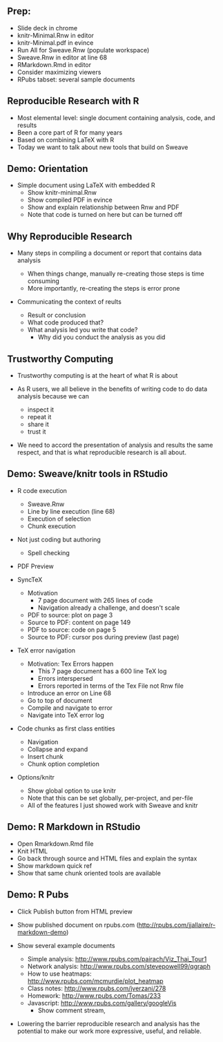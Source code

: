 
##  Prep:
  
  - Slide deck in chrome
  - knitr-Minimal.Rnw in editor
  - knitr-Minimal.pdf in evince
  - Run All for Sweave.Rnw (populate workspace)
  - Sweave.Rnw in editor at line 68
  - RMarkdown.Rmd in editor
  - Consider maximizing viewers
  - RPubs tabset: several sample documents

## Reproducible Research with R

- Most elemental level: single document containing analysis, code, and results
- Been a core part of R for many years
- Based on combining LaTeX with R
- Today we want to talk about new tools that build on Sweave


## Demo: Orientation

- Simple document using LaTeX with embedded R
    - Show knitr-minimal.Rnw
    - Show compiled PDF in evince
    - Show and explain relationship between Rnw and PDF
    - Note that code is turned on here but can be turned off

## Why Reproducible Research

- Many steps in compiling a document or report that contains data analysis
     - When things change, manually re-creating those steps is time consuming
     - More importantly, re-creating the steps is error prone
     
- Communicating the context of reults
     - Result or conclusion
     - What code produced that?
     - What analysis led you write that code? 
        - Why did you conduct the analysis as you did
        

## Trustworthy Computing

- Trustworthy computing is at the heart of what R is about

- As R users, we all believe in the benefits of writing code to do data analysis because we can 
    - inspect it
    - repeat it
    - share it
    - trust it
    
- We need to accord the presentation of analysis and results the same respect, and that is what reproducible research is all about.



## Demo: Sweave/knitr tools in RStudio

- R code execution
    - Sweave.Rnw
    - Line by line execution (line 68)
    - Execution of selection
    - Chunk execution
 
- Not just coding but authoring
    - Spell checking
    
- PDF Preview

- SyncTeX
    - Motivation
        - 7 page document with 265 lines of code
        - Navigation already a challenge, and doesn't scale
    - PDF to source: plot on page 3
    - Source to PDF: content on page 149
    - PDF to source: code on page 5
    - Source to PDF: cursor pos during preview (last page)
    
- TeX error navigation
    - Motivation: Tex Errors happen
        - This 7 page document has a 600 line TeX log
        - Errors interspersed
        - Errors reported in terms of the Tex File not Rnw file
    - Introduce an error on Line 68
    - Go to top of document
    - Compile and navigate to error
    - Navigate into TeX error log

- Code chunks as first class entities
    - Navigation
    - Collapse and expand
    - Insert chunk
    - Chunk option completion

- Options/knitr
  - Show global option to use knitr
  - Note that this can be set globally, per-project, and per-file
  - All of the features I just showed work with Sweave and knitr


## Demo: R Markdown in RStudio

- Open Rmarkdown.Rmd file
- Knit HTML
- Go back through source and HTML files and explain the syntax
- Show markdown quick ref
- Show that same chunk oriented tools are available

      
## Demo: R Pubs

- Click Publish button from HTML preview
- Show published document on rpubs.com (http://rpubs.com/jjallaire/r-markdown-demo)
- Show several example documents 
    - Simple analysis: http://www.rpubs.com/pairach/Viz_Thai_Tour1
    - Network analysis: http://www.rpubs.com/stevepowell99/qgraph
    - How to use heatmaps: http://www.rpubs.com/mcmurdie/plot_heatmap
    - Class notes: http://www.rpubs.com/jverzani/278
    - Homework: http://www.rpubs.com/Tomas/233
    - Javascript: http://www.rpubs.com/gallery/googleVis
         - Show comment stream,


- Lowering the barrier reproducible research and analysis has the potential to make our work more expressive, useful, and reliable.


     



